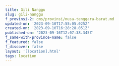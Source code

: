 ```yaml
---
title: Gili Nanggu
slug: gili-nanggu
f_provinsi-2: cms/provinsi/nusa-tenggara-barat.md
updated-on: '2023-09-10T17:55:05.025Z'
created-on: '2023-09-10T16:28:28.051Z'
published-on: '2023-09-16T12:07:38.345Z'
f_same-with-province-name: false
f_featured: false
f_discover: false
layout: '[location].html'
tags: location
---
```




